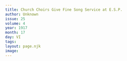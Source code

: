 ```yaml
---
title: Church Choirs Give Fine Song Service at E.S.P.
author: Unknown
issue: 25
volume: 4
year: 1917
month: 17
day: VI
tags:
layout: page.njk
image:
---
```



